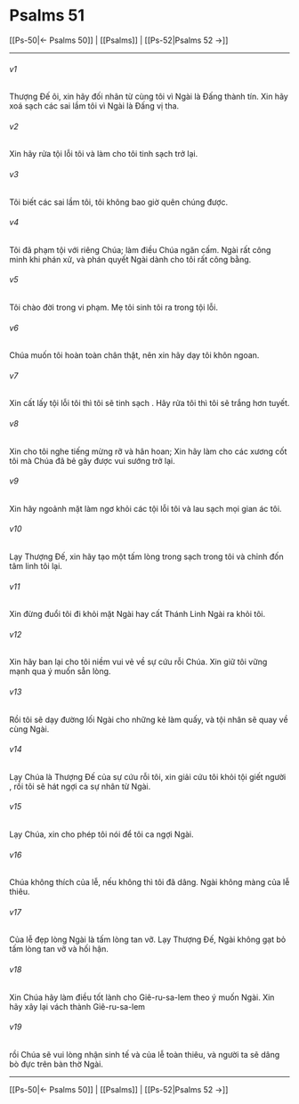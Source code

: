 # Psalms 51

[[Ps-50|← Psalms 50]] | [[Psalms]] | [[Ps-52|Psalms 52 →]]
***



###### v1 
Thượng Đế ôi, xin hãy đối nhân từ cùng tôi vì Ngài là Đấng thành tín. Xin hãy xoá sạch các sai lầm tôi vì Ngài là Đấng vị tha. 

###### v2 
Xin hãy rửa tội lỗi tôi và làm cho tôi tinh sạch trở lại. 

###### v3 
Tôi biết các sai lầm tôi, tôi không bao giờ quên chúng được. 

###### v4 
Tôi đã phạm tội với riêng Chúa; làm điều Chúa ngăn cấm. Ngài rất công minh khi phán xử, và phán quyết Ngài dành cho tôi rất công bằng. 

###### v5 
Tôi chào đời trong vi phạm. Mẹ tôi sinh tôi ra trong tội lỗi. 

###### v6 
Chúa muốn tôi hoàn toàn chân thật, nên xin hãy dạy tôi khôn ngoan. 

###### v7 
Xin cất lấy tội lỗi tôi thì tôi sẽ tinh sạch . Hãy rửa tôi thì tôi sẽ trắng hơn tuyết. 

###### v8 
Xin cho tôi nghe tiếng mừng rỡ và hân hoan; Xin hãy làm cho các xương cốt tôi mà Chúa đã bẻ gãy được vui sướng trở lại. 

###### v9 
Xin hãy ngoảnh mặt làm ngơ khỏi các tội lỗi tôi và lau sạch mọi gian ác tôi. 

###### v10 
Lạy Thượng Đế, xin hãy tạo một tấm lòng trong sạch trong tôi và chỉnh đốn tâm linh tôi lại. 

###### v11 
Xin đừng đuổi tôi đi khỏi mặt Ngài hay cất Thánh Linh Ngài ra khỏi tôi. 

###### v12 
Xin hãy ban lại cho tôi niềm vui vẻ về sự cứu rỗi Chúa. Xin giữ tôi vững mạnh qua ý muốn sẵn lòng. 

###### v13 
Rồi tôi sẽ dạy đường lối Ngài cho những kẻ làm quấy, và tội nhân sẽ quay về cùng Ngài. 

###### v14 
Lạy Chúa là Thượng Đế của sự cứu rỗi tôi, xin giải cứu tôi khỏi tội giết người , rồi tôi sẽ hát ngợi ca sự nhân từ Ngài. 

###### v15 
Lạy Chúa, xin cho phép tôi nói để tôi ca ngợi Ngài. 

###### v16 
Chúa không thích của lễ, nếu không thì tôi đã dâng. Ngài không màng của lễ thiêu. 

###### v17 
Của lễ đẹp lòng Ngài là tấm lòng tan vỡ. Lạy Thượng Đế, Ngài không gạt bỏ tấm lòng tan vỡ và hối hận. 

###### v18 
Xin Chúa hãy làm điều tốt lành cho Giê-ru-sa-lem theo ý muốn Ngài. Xin hãy xây lại vách thành Giê-ru-sa-lem 

###### v19 
rồi Chúa sẽ vui lòng nhận sinh tế và của lễ toàn thiêu, và người ta sẽ dâng bò đực trên bàn thờ Ngài.

***
[[Ps-50|← Psalms 50]] | [[Psalms]] | [[Ps-52|Psalms 52 →]]

